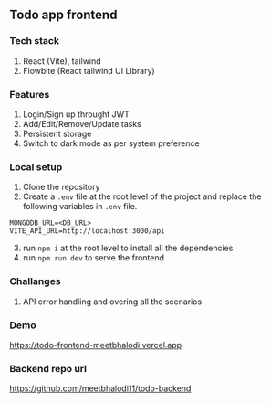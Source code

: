 ## Todo app frontend

### Tech stack
1. React (Vite), tailwind
2. Flowbite (React tailwind UI Library)

### Features
1. Login/Sign up throught JWT
2. Add/Edit/Remove/Update tasks
3. Persistent storage
4. Switch to dark mode as per system preference

### Local setup
1. Clone the repository
2. Create a `.env` file at the root level of the project and replace the following variables in `.env` file.

```
MONGODB_URL=<DB_URL>
VITE_API_URL=http://localhost:3000/api
```
3. run `npm i` at the root level to install all the dependencies
4. run `npm run dev` to serve the frontend 

### Challanges
1. API error handling and overing all the scenarios

### Demo
https://todo-frontend-meetbhalodi.vercel.app

### Backend repo url
https://github.com/meetbhalodi11/todo-backend
